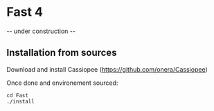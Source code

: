 # Fast 4

-- under construction --

## Installation from sources

Download and install Cassiopee (https://github.com/onera/Cassiopee)

Once done and environement sourced:

```shell
cd Fast
./install
```